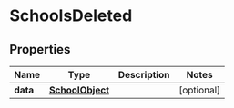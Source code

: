 
# SchoolsDeleted

## Properties
Name | Type | Description | Notes
------------ | ------------- | ------------- | -------------
**data** | [**SchoolObject**](SchoolObject.md) |  |  [optional]



